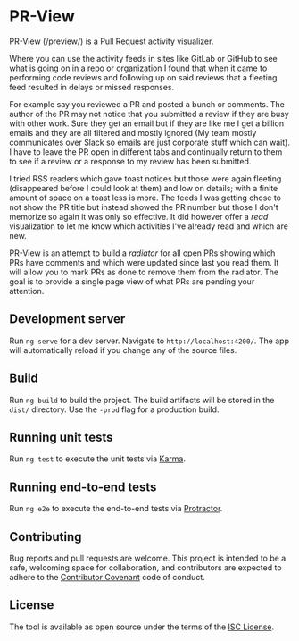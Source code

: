 # PR-View

PR-View (/preview/) is a Pull Request activity visualizer.

Where you can use the activity feeds in sites like GitLab or GitHub to see what is going on in a repo or organization I found that when it came to performing code reviews and following up on said reviews that a fleeting feed resulted in delays or missed responses.

For example say you reviewed a PR and posted a bunch or comments. The author of the PR may not notice that you submitted a review if they are busy with other work. Sure they get an email but if they are like me I get a billion emails and they are all filtered and mostly ignored (My team mostly communicates over Slack so emails are just corporate stuff which can wait). I have to leave the PR open in different tabs and continually return to them to see if a review or a response to my review has been submitted.

I tried RSS readers which gave toast notices but those were again fleeting (disappeared before I could look at them) and low on details; with a finite amount of space on a toast less is more. The feeds I was getting chose to not show the PR title but instead showed the PR number but those I don't memorize so again it was only so effective. It did however offer a _read_ visualization to let me know which activities I've already read and which are new.

PR-View is an attempt to build a _radiator_ for all open PRs showing which PRs have comments and which were updated since last you read them. It will allow you to mark PRs as done to remove them from the radiator. The goal is to provide a single page view of what PRs are pending your attention.

## Development server

Run `ng serve` for a dev server. Navigate to `http://localhost:4200/`. The app will automatically reload if you change any of the source files.

## Build

Run `ng build` to build the project. The build artifacts will be stored in the `dist/` directory. Use the `-prod` flag for a production build.

## Running unit tests

Run `ng test` to execute the unit tests via [Karma](https://karma-runner.github.io).

## Running end-to-end tests

Run `ng e2e` to execute the end-to-end tests via [Protractor](http://www.protractortest.org/).

## Contributing

Bug reports and pull requests are welcome. This project is intended to be a safe, welcoming space for collaboration, and contributors are expected to adhere to the [Contributor Covenant](https://contributor-covenant.org/) code of conduct.

## License

The tool is available as open source under the terms of the [ISC License](https://choosealicense.com/licenses/isc/).
